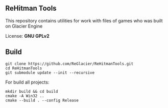 ReHitman Tools
--------------

This repository contains utilities for work with files of games who was built on Glacier Engine

License: **GNU GPLv2**

Build
-----

```
git clone https://github.com/ReGlacier/ReHitmanTools.git
cd ReHitmanTools
git submodule update --init --recursive
```

For build all projects: 
```
mkdir build && cd build
cmake -A Win32 ..
cmake --build . --config Release
```